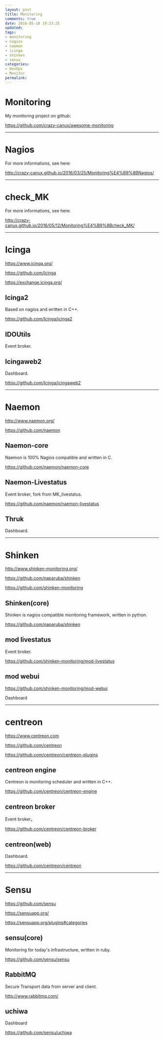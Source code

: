 ```yaml
---
layout: post
title: Monitoring
comments: true
date: 2016-05-18 19:23:25
updated:
tags:
- monitoring
- nagios
- naemon
- icinga
- shinken
- sensu
categories:
- DevOps
- Monitor
permalink:
---
```


# Monitoring

My monitoring project on github:

<https://github.com/crazy-canux/awesome-monitoring>

***

# Nagios

For more informations, see here:

<http://crazy-canux.github.io/2016/03/25/Monitoring%E4%B9%8BNagios/>

***

# check_MK

For more informations, see here:

<http://crazy-canux.github.io/2016/05/12/Monitoring%E4%B9%8Bcheck_MK/>

***

# Icinga

<https://www.icinga.org/>

<https://github.com/Icinga>

<https://exchange.icinga.org/>

## Icinga2

Based on nagios and written in C++.

<https://github.com/Icinga/icinga2>

## IDOUtils

Event broker.

## Icingaweb2

Dashboard.

<https://github.com/Icinga/icingaweb2>

***

# Naemon

<http://www.naemon.org/>

<https://github.com/naemon>

## Naemon-core

Naemon is 100% Nagios compatible and written in C.

<https://github.com/naemon/naemon-core>

## Naemon-Livestatus

Event broker, fork from MK_livestatus.

<https://github.com/naemon/naemon-livestatus>

## Thruk

Dashboard.

***

# Shinken

<http://www.shinken-monitoring.org/>

<https://github.com/naparuba/shinken>

<https://github.com/shinken-monitoring>

## Shinken(core)

Shinken is nagios compatible monitoring framework, written in python.

<https://github.com/naparuba/shinken>

## mod livestatus

Event broker.

<https://github.com/shinken-monitoring/mod-livestatus>

## mod webui

<https://github.com/shinken-monitoring/mod-webui>

Dashboard

***

# centreon

<https://www.centreon.com>

<https://github.com/centreon>

<https://github.com/centreon/centreon-plugins>

## centreon engine

Centreon is monitoring scheduler and written in C++.

<https://github.com/centreon/centreon-engine>

## centreon broker

Event broker。

<https://github.com/centreon/centreon-broker>

## centreon(web)

Dashboard.

<https://github.com/centreon/centreon>

***

# Sensu

<https://github.com/sensu>

<https://sensuapp.org/>

<https://sensuapp.org/plugins#categories>

## sensu(core)

Monitoring for today's infrastructure, written in ruby.

<https://github.com/sensu/sensu>

## RabbitMQ

Secure Transport data from server and client.

<http://www.rabbitmq.com/>

## uchiwa

Dashboard

<https://github.com/sensu/uchiwa>
